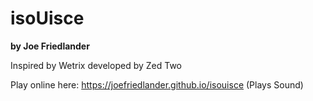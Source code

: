 # isoUisce
**by Joe Friedlander**

Inspired by Wetrix developed by Zed Two

Play online here: https://joefriedlander.github.io/isouisce (Plays Sound)
